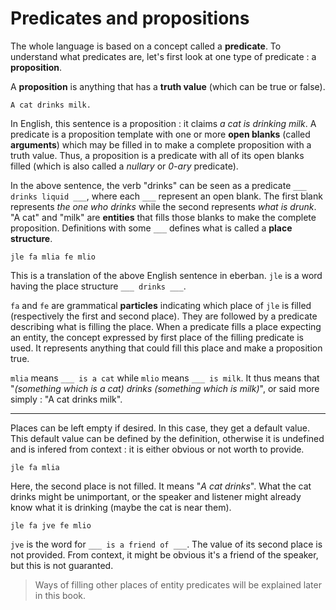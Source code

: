 # Predicates and propositions

The whole language is based on a concept called a **predicate**. To understand
what predicates are, let's first look at one type of predicate : a **proposition**.

A **proposition** is anything that has a **truth value** (which can be true or false).

```eng
A cat drinks milk.
```

In English, this sentence is a proposition : it claims *a cat is drinking
milk*. A predicate is a proposition template with one or more **open blanks**
(called **arguments**) which may be filled in to make a complete proposition
with a truth value. Thus, a proposition is a predicate with all of its open
blanks filled (which is also called a *nullary* or *0-ary* predicate).

In the above sentence, the verb "drinks" can be seen as a predicate
`___ drinks liquid ___`, where each `___` represent an open blank. The first blank
represents *the one who drinks* while the second represents *what is drunk*.
"A cat" and "milk" are **entities** that fills those blanks to make the complete
proposition. Definitions with some `___` defines what is called a
**place structure**.

```ebb
jle fa mlia fe mlio
```

This is a translation of the above English sentence in eberban. `jle` is
a word having the place structure `___ drinks ___`.

`fa` and `fe` are grammatical **particles** indicating which place of `jle` is
filled (respectively the first and second place). They are followed by a
predicate describing what is filling the place. When a predicate fills a place
expecting an entity, the concept expressed by first place of the filling
predicate is used. It represents anything that could fill this place and make a
proposition true.

`mlia` means `___ is a cat` while `mlio` means `___ is milk`. It thus means that
"*(something which is a cat) drinks (something which is milk)*", or said more
simply : "A cat drinks milk".

---

Places can be left empty if desired. In this case, they get a default value.
This default value can be defined by the definition, otherwise it is
undefined and is infered from context : it is either obvious or not worth
to provide.

```ebb
jle fa mlia
```

Here, the second place is not filled. It means "*A cat drinks*". What the
cat drinks might be unimportant, or the speaker and listener might already know
what it is drinking (maybe the cat is near them).

```ebb
jle fa jve fe mlio
```

`jve` is the word for `___ is a friend of ___`. The value of its second place
is not provided. From context, it might be obvious it's a friend of the
speaker, but this is not guaranted.

> Ways of filling other places of entity predicates will be explained later
> in this book.
